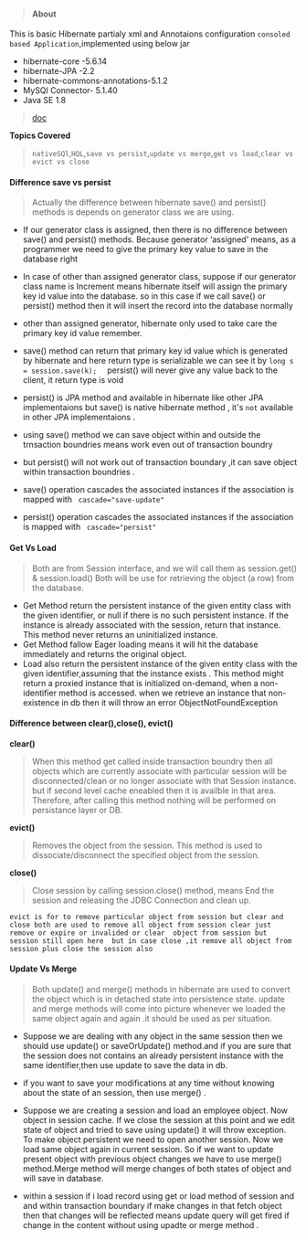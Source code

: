 >#### About
This is basic Hibernate partialy xml and Annotaions configuration ` consoled based Application `,implemented using below jar
- hibernate-core -5.6.14
- hibernate-JPA -2.2 
- hibernate-commons-annotations-5.1.2
- MySQl Connector-  5.1.40
- Java SE 1.8
>[doc](https://docs.jboss.org/hibernate/entitymanager/3.5/reference/en/html/architecture.html)

**Topics Covered** 
>`nativeSQl`,`HQL`,`save vs persist`,`update vs merge`,`get vs load`,`clear vs evict vs close`

#### Difference save  vs persist 
> Actually the difference between hibernate save() and persist() methods is depends on generator class we are using.
- If our generator class is assigned, then there is no difference between save() and persist() methods.
  Because generator ‘assigned’ means, as  a programmer we need to give the primary key value to save in the database right 
- In case of other than assigned generator class, suppose if our generator class name is Increment means hibernate 
   itself will assign the primary key id value into the database.
   so in this case if we call save() or persist() method then it will insert the record into the database normally   
- other than assigned generator, hibernate only used to take care the primary key id value remember.
- save() method can return that primary key id value which is generated by hibernate and 
  here return type is serializable we can see it by 
	`long s = session.save(k);  `
  persist() will never give any value back to the client, it return type is void 
  
- persist() is JPA method and available in hibernate like other JPA implementaions
  but save() is native hibernate method , it's  `not` available in other JPA implementaions . 
  
- using save() method we can save object within and outside the trnsaction boundries means work even out of transaction	boundry
- but persist() will not work out of transaction boundary ,it can save object within transaction boundries .
  
- save() operation cascades the associated instances if the association is mapped with ` cascade="save-update"`
- persist() operation cascades the associated instances if the association is mapped with ` cascade="persist"`

#### Get Vs Load
>Both are from Session interface, and we will call them as session.get() & session.load()
 Both will be use for retrieving the object (a row) from the database.
 
 - Get Method return the persistent instance of the given entity class with the given identifier, or null if there is no such persistent instance. 
 	If the instance is already associated with the session, return that instance. This method never returns an uninitialized instance.
 - Get Method fallow Eager loading means it will hit the database immediately and returns the original object.
 - Load also return the persistent instance of the given entity class with the given identifier,assuming that the instance exists .
   This method might return a proxied instance that is initialized on-demand, when a non-identifier method is accessed.
   when we retrieve an instance that non-existence in db then it will throw an error  ObjectNotFoundException

#### Difference between clear(),close(), evict() 
<b> clear() </b>
>When this method get called inside transaction boundry then all objects which are
          currently associate with particular session will be  disconnected/clean or no longer associate with that Session instance.
		  but if second level cache eneabled then it is availble in that area.
Therefore, after calling this method nothing will be performed on persistance layer or DB.
		  
<b> evict() </b>
>Removes the object from the session. This method is used to dissociate/disconnect the specified object from the session.

<b>  close() </b>
>Close session by calling session.close() method, means End the session and releasing the JDBC Connection and clean up.		  

`evict is for to remove particular object from session but clear and close both are used to remove all object from session
  clear just remove or expire or invalided or clear  object from session but session still open here 
  but in case close ,it remove all object from session plus close the session also 
`

#### Update Vs Merge
>Both update() and merge() methods in hibernate are used to convert the object which is in detached state into persistence state.
 update and merge methods will come into picture whenever we loaded the same object again and again .it should be used as per situation.

- Suppose we are dealing with any object in the same session then we should use update() or saveOrUpdate() method.and if you are sure that the session does not contains an already persistent instance with the same identifier,then use update to save the data in db.
- if you want to save your modifications at any time without knowing about the state of an session, then use merge() .
- Suppose we are creating a session and load an employee object. Now object in session cache. If we close the session at this point and we edit state of object and tried to save using update() it will throw exception. To make object persistent we need to open another session. Now we load same object again in current session. So if we want to update present object with previous object changes we have to use merge() method.Merge method will merge changes of both states of object and will save in database.

- within a session if i load record using get or load method of session and and within transaction boundary if make changes in that fetch object
 then that changes will be reflected means update query will get fired if change in the content without using upadte or merge method .





